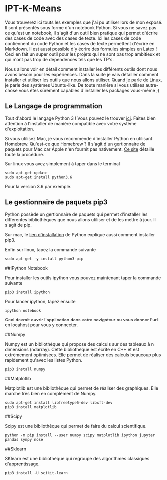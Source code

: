 # IPT-K-Means

Vous trouverez ici touts les exemples que j'ai pu utiliser lors de mon exposé.
Il sont présentés sous forme d'un notebook Python.
Si vous ne savez pas ce qu'est un notebook, il s'agit d'un outil bien pratique
qui permet d'écrire des cases de code avec des cases de texte. Ici les cases de
code contiennent du code Python et les cases de texte permettent d'écrire en
Markdown. Il est aussi possible d'y écrire des formules simples en Latex !
Ceci en fait un super outil pour les projets qui ne sont pas trop ambitieux et
qui n'ont pas trop de dépendences tels que les TP's.

Nous allons voir en détail comment installer les différents outils dont nous
avons besoin pour les expériences.
Dans la suite je vais détailler comment installer et utiliser les outils que nous allons utiliser.
Quand je parle de Linux, je parle des systèmes Ubuntu-like. De toute manière si vous utilises autre-chose vous êtes sûrement capables d'installer
les packages vous-même ;)

## Le Langage de programmation

Tout d'abord le langage Python 3 ! Vous pouvez le trouver
[ici](https://www.python.org/downloads/). Faites bien attention à l'installer
de manière compatible avec votre système d'exploitation.

Si vous utilisez Mac, je vous recommende d'installer Python en utilisant
Homebrew. Qu'est-ce que Homebrew ? Il s'agit d'un gertionnaire de paquets pour
Mac car Apple n'en fournit pas nativement.
[Ce site](http://docs.python-guide.org/en/latest/starting/install3/osx/)
détaille toute la procédure.

Sur linux vous avez simplement à taper dans le terminal
```
sudo apt-get update
sudo apt-get install python3.6
```
Pour la version 3.6 par exemple.

## Le gestionnaire de paquets pip3

Python possède un gertionnaire de paquets qui permet d'installer les différentes
bibliothèques que nous allons utiliser et de les mettre à jour. Il s'agit de
pip.

Sur mac, le [lien d'installation](http://docs.python-guide.org/en/latest/starting/install3/osx/)
de Python explique aussi comment installer pip3.

Enfin sur linux, tapez la commande suivante
```
sudo apt-get -y install python3-pip
```

##IPython Notebook

Pour installer les outils ipython vous pouvez maintenant taper la commande suivante
```
pip3 install ipython
```
Pour lancer ipython, tapez ensuite
```
ipython notebook
```
Ceci devrait ouvrir l'application dans votre navigateur ou vous donner l'url
en locahost pour vous y connecter.

##Numpy

Numpy est un bibliothèque qui propose des calculs sur des tableaux à n dimensions
(ndarray). Cette bibliothèque est écrite en C++ et est extrèmement optimisées.
Elle permet de réaliser des calculs beaucoup plus rapidement qu'avec les listes
Python.
```
pip3 install numpy
```

##Matplotlib

Matplotlib est une bibliothèque qui permet de réaliser des graphiques. Elle
marche très bien en complément de Numpy.
```
sudo apt-get install libfreetype6-dev libxft-dev
pip3 install matplotlib
```

##Scipy

Scipy est une bibliothèque qui permet de faire du calcul scientifique.
```
python -m pip install --user numpy scipy matplotlib ipython jupyter pandas sympy nose
```

##Sklearn

SKlearn est une bibliothèque qui regroupe des algorithmes classiques d'apprentissage.
```
pip3 install -U scikit-learn
```
